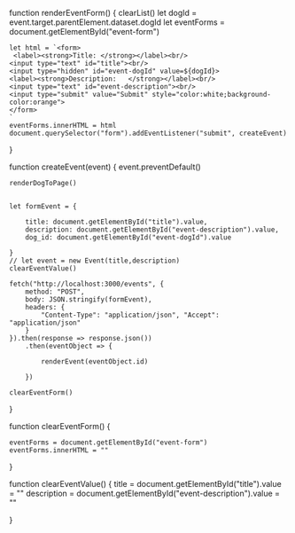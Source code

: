 function renderEventForm() {
    clearList()
    let dogId = event.target.parentElement.dataset.dogId
    let eventForms = document.getElementById("event-form")

    let html = `<form>
     <label><strong>Title: </strong></label><br/>
    <input type="text" id="title"><br/>
    <input type="hidden" id="event-dogId" value=${dogId}>
    <label><strong>Description:   </strong></label><br/>
    <input type="text" id="event-description"><br/>  
    <input type="submit" value="Submit" style="color:white;background-color:orange">
    </form>
    `
    eventForms.innerHTML = html
    document.querySelector("form").addEventListener("submit", createEvent)


}

function createEvent(event) {
    event.preventDefault()

    renderDogToPage()


    let formEvent = {

        title: document.getElementById("title").value,
        description: document.getElementById("event-description").value,
        dog_id: document.getElementById("event-dogId").value

    }
    // let event = new Event(title,description)
    clearEventValue()

    fetch("http://localhost:3000/events", {
        method: "POST",
        body: JSON.stringify(formEvent),
        headers: {
            "Content-Type": "application/json", "Accept": "application/json"
        }
    }).then(response => response.json())
        .then(eventObject => {

            renderEvent(eventObject.id)

        })

    clearEventForm()
}

function clearEventForm() {

    eventForms = document.getElementById("event-form")
    eventForms.innerHTML = ""
}

function clearEventValue() {
    title = document.getElementById("title").value = ""
    description = document.getElementById("event-description").value = ""


}


